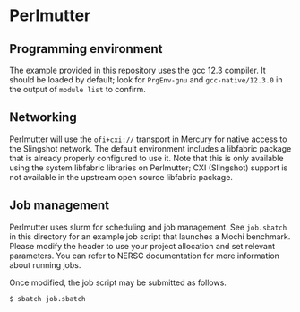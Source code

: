 Perlmutter
==========


Programming environment
-----------------------

The example provided in this repository uses the gcc 12.3 compiler.  It
should be loaded by default; look for `PrgEnv-gnu` and `gcc-native/12.3.0`
in the output of `module list` to confirm.

Networking
----------

Perlmutter will use the `ofi+cxi://` transport in Mercury for native access to
the Slingshot network. The default environment includes a libfabric package
that is already properly configured to use it.  Note that this is only
available using the system libfabric libraries on Perlmutter; CXI (Slingshot)
support is not available in the upstream open source libfabric package.


Job management
--------------

Perlmutter uses slurm for scheduling and job management.  See `job.sbatch`
in this directory for an example job script that launches a Mochi benchmark.
Please modify the header to use your project allocation and set relevant
parameters. You can refer to NERSC documentation for more information about
running jobs.

Once modified, the job script may be submitted as follows.

```
$ sbatch job.sbatch
```

